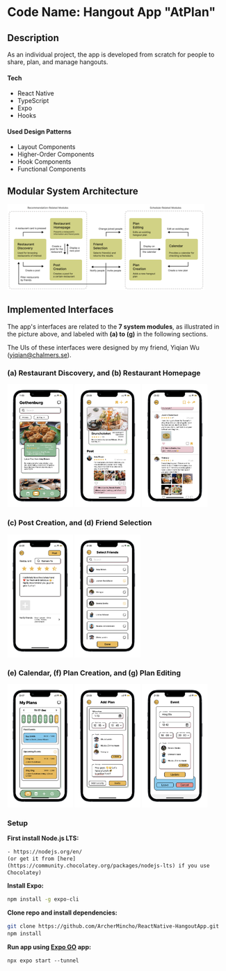 # Code Name: Hangout App "AtPlan"

## Description
As an individual project, the app is developed from scratch for people to share, plan, and manage hangouts.

#### Tech
- React Native
- TypeScript
- Expo
- Hooks

#### Used Design Patterns
- Layout Components
- Higher-Order Components
- Hook Components
- Functional Components

## Modular System Architecture
<img src="pictures/ModularArchitecture.png" alt="ModularArchitecture" width="90%"/>

## Implemented Interfaces
The app's interfaces are related to the **7 system modules**, as illustrated in the picture above, and labeled with **(a) to (g)** in the following sections.

The UIs of these interfaces were designed by my friend, Yiqian Wu (yiqian@chalmers.se).

### (a) Restaurant Discovery, and (b) Restaurant Homepage
<img src="pictures/Discovery.png" alt="Discovery" width="30%"/> <img src="pictures/Homepage.png" alt="Homepage" width="30%"/> <img src="pictures/Homepage-commented.png" alt="Homepage-commented" width="30%"/>


### (c) Post Creation, and (d) Friend Selection
<img src="pictures/PostCreation-finished.png" alt="PostCreation" width="30%"/> <img src="pictures/SelectScreen.png" alt="Selection" width="30%"/>

### (e) Calendar, (f) Plan Creation, and (g) Plan Editing
<img src="pictures/Calendar-past.png" alt="Calendar" width="30%"/> <img src="pictures/PlanCreation-finished.png" alt="PlanCreation" width="30%"/> <img src="pictures/PlanEditing-finished.png" alt="PlanEditing" width="30%"/>


### Setup
**First install Node.js LTS:**

	- https://nodejs.org/en/
	(or get it from [here](https://community.chocolatey.org/packages/nodejs-lts) if you use Chocolatey)
	


**Install Expo:**

```bash
npm install -g expo-cli
```

**Clone repo and install dependencies:**

```bash
git clone https://github.com/ArcherMincho/ReactNative-HangoutApp.git
npm install
```

**Run app using [Expo GO](https://expo.dev/client) app:**

```
npx expo start --tunnel
```
